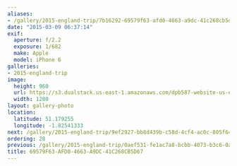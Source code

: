 ```yaml
---
aliases:
- /gallery/2015-england-trip/7b16292-69579f63-afd0-4663-a9dc-41c268cb5d67.html
date: "2015-03-09 06:37:14"
exif:
  aperture: f/2.2
  exposure: 1/682
  make: Apple
  model: iPhone 6
galleries:
- 2015-england-trip
image:
  height: 960
  url: https://s3.dualstack.us-east-1.amazonaws.com/dpb587-website-us-east-1/asset/gallery/2015-england-trip/7b16292-69579f63-afd0-4663-a9dc-41c268cb5d67~1280.jpg
  width: 1280
layout: gallery-photo
location:
  latitude: 51.179255
  longitude: -1.82541333
next: /gallery/2015-england-trip/9ef2927-bb8d439b-c58d-4cf4-ac0c-805f643a1ae0
ordering: 28
previous: /gallery/2015-england-trip/0aef531-fe1ac7a8-bcbb-4073-b3c6-0aaebe102eb4
title: 69579F63-AFD0-4663-A9DC-41C268CB5D67
---
```

